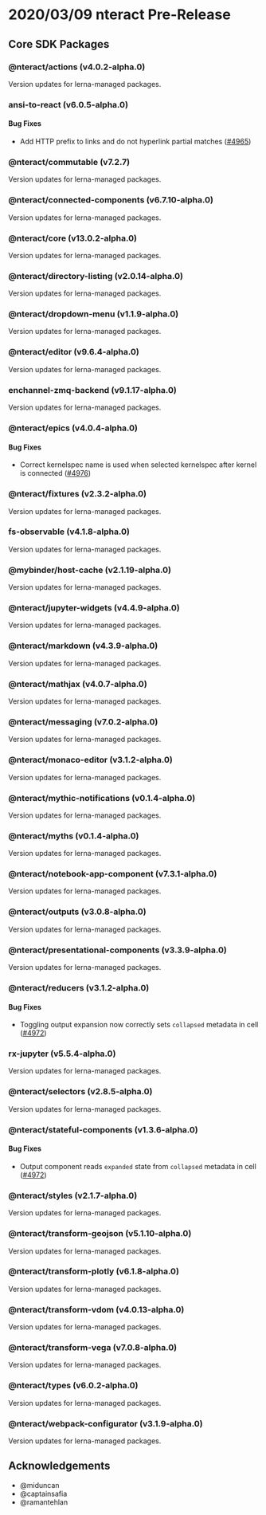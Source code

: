 # 2020/03/09 nteract Pre-Release

## Core SDK Packages

### @nteract/actions (v4.0.2-alpha.0)

Version updates for lerna-managed packages.

### ansi-to-react (v6.0.5-alpha.0)

#### Bug Fixes

* Add HTTP prefix to links and do not hyperlink partial matches ([#4965](https://github.com/nteract/nteract/pull/4965))

### @nteract/commutable (v7.2.7)

Version updates for lerna-managed packages.

### @nteract/connected-components (v6.7.10-alpha.0)

Version updates for lerna-managed packages.

### @nteract/core (v13.0.2-alpha.0)

Version updates for lerna-managed packages.

### @nteract/directory-listing (v2.0.14-alpha.0)

Version updates for lerna-managed packages.

### @nteract/dropdown-menu (v1.1.9-alpha.0)

Version updates for lerna-managed packages.

### @nteract/editor (v9.6.4-alpha.0)

Version updates for lerna-managed packages.

### enchannel-zmq-backend (v9.1.17-alpha.0)

Version updates for lerna-managed packages.

### @nteract/epics (v4.0.4-alpha.0)

#### Bug Fixes

* Correct kernelspec name is used when selected kernelspec after kernel is connected ([#4976](https://github.com/nteract/nteract/pull/4976))

### @nteract/fixtures (v2.3.2-alpha.0)

Version updates for lerna-managed packages.

### fs-observable (v4.1.8-alpha.0)

Version updates for lerna-managed packages.

### @mybinder/host-cache (v2.1.19-alpha.0)

Version updates for lerna-managed packages.

### @nteract/jupyter-widgets (v4.4.9-alpha.0)

Version updates for lerna-managed packages.

### @nteract/markdown (v4.3.9-alpha.0)

Version updates for lerna-managed packages.

### @nteract/mathjax (v4.0.7-alpha.0)

Version updates for lerna-managed packages.

### @nteract/messaging (v7.0.2-alpha.0)

Version updates for lerna-managed packages.

### @nteract/monaco-editor (v3.1.2-alpha.0)

Version updates for lerna-managed packages.

### @nteract/mythic-notifications (v0.1.4-alpha.0)

Version updates for lerna-managed packages.

### @nteract/myths (v0.1.4-alpha.0)

Version updates for lerna-managed packages.

### @nteract/notebook-app-component (v7.3.1-alpha.0)

Version updates for lerna-managed packages.

### @nteract/outputs (v3.0.8-alpha.0)

Version updates for lerna-managed packages.

### @nteract/presentational-components (v3.3.9-alpha.0)

Version updates for lerna-managed packages.

### @nteract/reducers (v3.1.2-alpha.0)

#### Bug Fixes

* Toggling output expansion now correctly sets `collapsed` metadata in cell ([#4972](https://github.com/nteract/nteract/pull/4972))

### rx-jupyter (v5.5.4-alpha.0)

Version updates for lerna-managed packages.

### @nteract/selectors (v2.8.5-alpha.0)

Version updates for lerna-managed packages.

### @nteract/stateful-components (v1.3.6-alpha.0)

#### Bug Fixes

* Output component reads `expanded` state from `collapsed` metadata in cell ([#4972](https://github.com/nteract/nteract/pull/4972))

### @nteract/styles (v2.1.7-alpha.0)

Version updates for lerna-managed packages.

### @nteract/transform-geojson (v5.1.10-alpha.0)

Version updates for lerna-managed packages.

### @nteract/transform-plotly (v6.1.8-alpha.0)

Version updates for lerna-managed packages.

### @nteract/transform-vdom (v4.0.13-alpha.0)

Version updates for lerna-managed packages.

### @nteract/transform-vega (v7.0.8-alpha.0)

Version updates for lerna-managed packages.

### @nteract/types (v6.0.2-alpha.0)

Version updates for lerna-managed packages.

### @nteract/webpack-configurator (v3.1.9-alpha.0)

Version updates for lerna-managed packages.

## Acknowledgements

- @miduncan
- @captainsafia
- @ramantehlan